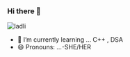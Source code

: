 ### Hi there 👋
![ladli](https://user-images.githubusercontent.com/86922002/138832611-0bf1f504-4508-418c-b9fa-b6c389eb68e0.jpg)
- 🌱 I’m currently learning ... C++ , DSA
- 😄 Pronouns: ...-SHE/HER
